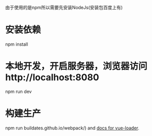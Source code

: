 
由于使用的是npm所以需要先安装NodeJs(安装包百度上有)

#  安装依赖
npm install

# 本地开发，开启服务器，浏览器访问http://localhost:8080
npm run dev

#  构建生产
npm run buildates.github.io/webpack/) and [docs for vue-loader](http://vuejs.github.io/vue-loader).
